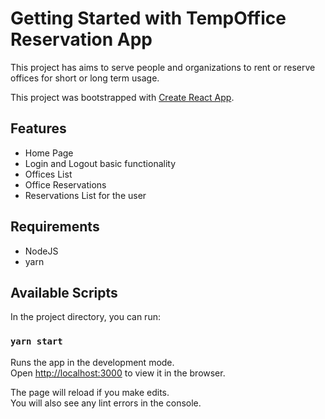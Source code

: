 # Getting Started with TempOffice Reservation App

This project has aims to serve people and organizations to rent or reserve offices for short or long term usage.

This project was bootstrapped with [Create React App](https://github.com/facebook/create-react-app).


## Features

- Home Page 
- Login and Logout basic functionality
- Offices List
- Office Reservations
- Reservations List for the user

## Requirements

- NodeJS
- yarn


## Available Scripts

In the project directory, you can run:

### `yarn start`

Runs the app in the development mode.\
Open [http://localhost:3000](http://localhost:3000) to view it in the browser.

The page will reload if you make edits.\
You will also see any lint errors in the console.


